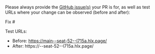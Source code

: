 Please always provide the [GitHub issue(s)](../issues) your PR is for, as well as test URLs where your change can be observed (before and after):

Fix #<gh-issue-id>

Test URLs:
- Before: https://main--seat-52--l715a.hlx.page/
- After: https://<branch>--seat-52--l715a.hlx.page/
